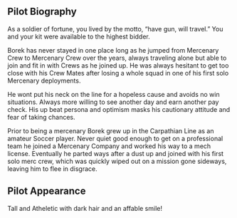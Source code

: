 ## Pilot Biography

As a soldier of fortune, you lived by the motto, “have gun, will travel.” You and your kit were available to the highest bidder. 

Borek has never stayed in one place long as he jumped from Mercenary Crew to Mercenary Crew over the years, always traveling alone but able to join and fit in with Crews as he joined up. He was always hesitant to get too close with his Crew Mates after losing a whole squad in one of his first solo Mercenary deployments.

He wont put his neck on the line for a hopeless cause and avoids no win situations. Always more willing to see another day and earn another pay check. His up beat persona and optimism masks his cautionary attitude and fear of taking chances.

Prior to being a mercenary Borek grew up in the Carpathian Line as an amateur Soccer player. Never quiet good enough to get on a professional team he joined a Mercenary Company and worked his way to a mech license. Eventually he parted ways after a dust up and joined with his first solo merc crew, which was quickly wiped out on a mission gone sideways, leaving him to flee in disgrace.

## Pilot Appearance

Tall and Atheletic with dark hair and an affable smile!
